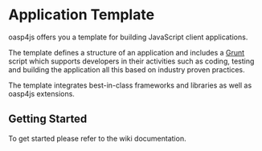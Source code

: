 Application Template
=============

oasp4js offers you a template for building JavaScript client applications.

The template defines a structure of an application and includes a [Grunt](http://gruntjs.com/) script which supports developers in their activities such as coding, testing and building the application all this based on industry proven practices.

The template integrates best-in-class frameworks and libraries as well as oasp4js extensions.

Getting Started
-----------------------

To get started please refer to the wiki documentation.